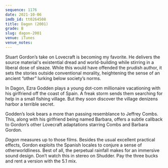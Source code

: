 ```yaml
---
sequence: 1176
date: 2021-10-06
imdb_id: tt0264508
title: Dagon (2001)
grade: B
slug: dagon-2001
venue: iTunes
venue_notes:
---
```


Stuart Gordon’s take on Lovecraft is becoming my favorite. He delivers the source material's existential dread and world-building while stirring in a liberal dose of sleaze. While this would have offended the prudish author, it sets the stories outside conventional morality, heightening the sense of an ancient “other” lurking below society’s norms.

<!-- end -->

In Dagon, Ezra Godden plays a young dot-com millionaire vacationing with his girlfriend off the coast of Spain. A freak storm sends them searching for help in a small fishing village. But they soon discover the village denizens harbor a terrible secret.

Godden’s look bears a more than passing resemblance to Jeffrey Combs. This, along with his girlfriend being named Barbara, offers a subtle callback to Gordon’s other Lovecraft adaptations starring Combs and Barbara Gordon.

_Dagon_ measures up to those films. Besides the usual excellent practical effects, Gordon exploits the Spanish locales to conjure a sense of otherworldliness. Best of all, the perpetual rainfall makes for an immersive sound design. Don’t watch this in stereo on Shudder. Pay the three bucks and rent a version with the 5.1 mix.
